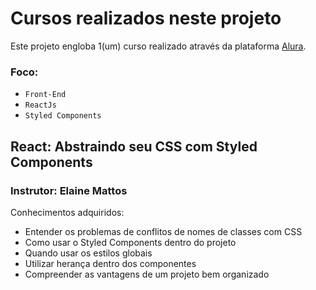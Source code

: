# Cursos realizados neste projeto

Este projeto engloba 1(um) curso realizado através da plataforma [Alura](https://www.alura.com.br/).

### Foco: 
 - `Front-End`
 - `ReactJs`
 - `Styled Components`
## React: Abstraindo seu CSS com Styled Components
### Instrutor: Elaine Mattos

Conhecimentos adquiridos:
 - Entender os problemas de conflitos de nomes de classes com CSS
 - Como usar o Styled Components dentro do projeto
 - Quando usar os estilos globais
 - Utilizar herança dentro dos componentes
 - Compreender as vantagens de um projeto bem organizado

